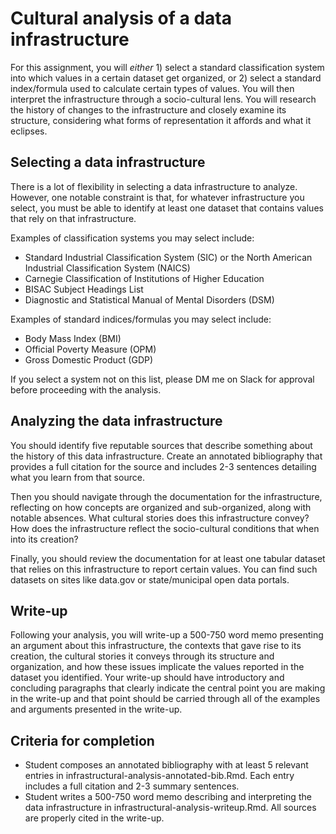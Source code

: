 # Cultural analysis of a data infrastructure

For this assignment, you will *either* 1) select a standard classification system into which values in a certain dataset get organized, or 2) select a standard index/formula used to calculate certain types of values. You will then interpret the infrastructure through a socio-cultural lens. You will research the history of changes to the infrastructure and closely examine its structure, considering what forms of representation it affords and what it eclipses.

## Selecting a data infrastructure

There is a lot of flexibility in selecting a data infrastructure to analyze. However, one notable constraint is that, for whatever infrastructure you select, you must be able to identify at least one dataset that contains values that rely on that infrastructure.

Examples of classification systems you may select include:

* Standard Industrial Classification System (SIC) or the North American Industrial Classification System (NAICS)
* Carnegie Classification of Institutions of Higher Education
* BISAC Subject Headings List
* Diagnostic and Statistical Manual of Mental Disorders (DSM)

Examples of standard indices/formulas you may select include:

* Body Mass Index (BMI)
* Official Poverty Measure (OPM)
* Gross Domestic Product (GDP)

If you select a system not on this list, please DM me on Slack for approval before proceeding with the analysis. 

## Analyzing the data infrastructure

You should identify five reputable sources that describe something about the history of this data infrastructure. Create an annotated bibliography that provides a full citation for the source and includes 2-3 sentences detailing what you learn from that source. 

Then you should navigate through the documentation for the infrastructure, reflecting on how concepts are organized and sub-organized, along with notable absences. What cultural stories does this infrastructure convey? How does the infrastructure reflect the socio-cultural conditions that when into its creation?

Finally, you should review the documentation for at least one tabular dataset that relies on this infrastructure to report certain values. You can find such datasets on sites like data.gov or state/municipal open data portals. 

## Write-up

Following your analysis, you will write-up a 500-750 word memo presenting an argument about this infrastructure, the contexts that gave rise to its creation, the cultural stories it conveys through its structure and organization, and how these issues implicate the values reported in the dataset you identified.  Your write-up should have introductory and concluding paragraphs that clearly indicate the central point you are making in the write-up and that point should be carried through all of the examples and arguments presented in the write-up.

## Criteria for completion

* Student composes an annotated bibliography with at least 5 relevant entries in infrastructural-analysis-annotated-bib.Rmd. Each entry includes a full citation and 2-3 summary sentences. 
* Student writes a 500-750 word memo describing and interpreting the data infrastructure in infrastructural-analysis-writeup.Rmd. All sources are properly cited in the write-up.



